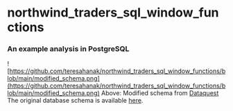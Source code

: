 # northwind_traders_sql_window_functions
### An example analysis in PostgreSQL


![https://github.com/teresahanak/northwind_traders_sql_window_functions/blob/main/modified_schema.png](https://github.com/teresahanak/northwind_traders_sql_window_functions/blob/main/modified_schema.png)
Above:  Modified schema from [Dataquest](https://app.dataquest.io/c/144/m/777/guided-project%3A-sql-window-functions-for-northwind-traders/1/introduction?path=21&slug=business-analyst-with-tableau&version=2)  The original database schema is available [here](https://github.com/pthom/northwind_psql/blob/master/ER.png).



